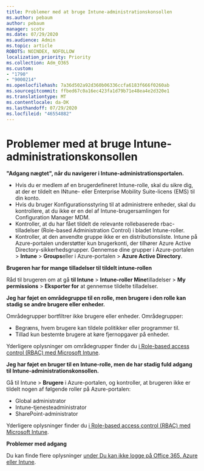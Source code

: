 ```yaml
---
title: Problemer med at bruge Intune-administrationskonsollen
ms.author: pebaum
author: pebaum
manager: scotv
ms.date: 07/29/2020
ms.audience: Admin
ms.topic: article
ROBOTS: NOINDEX, NOFOLLOW
localization_priority: Priority
ms.collection: Adm_O365
ms.custom:
- "1790"
- "9000214"
ms.openlocfilehash: 7a36d502a92d360b06336ccfa6183f666f0260ab
ms.sourcegitcommit: ffbed67c0a16ec423fa1d79b71e48ea4e2d320e1
ms.translationtype: MT
ms.contentlocale: da-DK
ms.lasthandoff: 07/29/2020
ms.locfileid: "46554882"
---
```

# <a name="problems-using-the-intune-admin-console"></a>Problemer med at bruge Intune-administrationskonsollen

**"Adgang nægtet", når du navigerer i Intune-administrationsportalen.**

- Hvis du er medlem af en brugerdefineret Intune-rolle, skal du sikre dig, at der er tildelt en INtune- eller Enterprise Mobility Suite-licens (EMS) til din konto.
- Hvis du bruger Konfigurationsstyring til at administrere enheder, skal du kontrollere, at du ikke er en del af Intune-brugersamlingen for Configuration Manager MDM.
- Kontroller, at du har fået tildelt de relevante rollebaserede rbac-tilladelser (Role-based Administration Control) i bladet Intune-roller.
- Kontroller, at den anvendte gruppe ikke er en distributionsliste. Intune på Azure-portalen understøtter kun brugerkonti, der tilhører Azure Active Directory-sikkerhedsgrupper. Gennemse dine grupper i Azure-portalen > **Intune**  >  **Groups**eller i Azure-portalen > **Azure Active Directory**.

**Brugeren har for mange tilladelser til tildelt intune-rollen**

Råd til brugeren om at gå **til Intune**  >  **Intune-roller Mine**tilladelser  >  **My permissions**  >  **Eksporter for** at gennemse tildelte tilladelser.

**Jeg har føjet en områdegruppe til en rolle, men brugere i den rolle kan stadig se andre brugere eller enheder.**

Områdegrupper bortfiltrer ikke brugere eller enheder. Områdegrupper:

- Begræns, hvem brugere kan tildele politikker eller programmer til.
- Tillad kun bestemte brugere at køre fjernopgaver på enheder.

Yderligere oplysninger om områdegrupper finder du [i Role-based access control (RBAC) med Microsoft Intune](https://docs.microsoft.com/intune/role-based-access-control).

**Jeg har føjet en bruger til en Intune-rolle, men de har stadig fuld adgang til Intune-administrationskonsollen.**

Gå til Intune > **Brugere** i Azure-portalen, og kontroller, at brugeren ikke er tildelt nogen af følgende roller på Azure-portalen:

- Global administrator
- Intune-tjenesteadministrator
- SharePoint-administrator

Yderligere oplysninger finder du [i Role-based access control (RBAC) med Microsoft Intune](https://docs.microsoft.com/intune/role-based-access-control).

**Problemer med adgang**

Du kan finde flere oplysninger [under Du kan ikke logge på Office 365, Azure eller Intune](https://support.microsoft.com/help/2412085/you-can-t-sign-in-to-office-365-azure-or-intune).